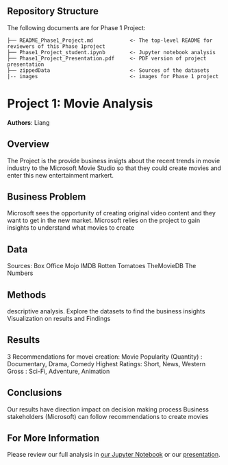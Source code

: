 
## Repository Structure

The following documents are for Phase 1 Project:

```
├── README_Phase1_Project.md            <- The top-level README for reviewers of this Phase 1project
├── Phase1_Project_student.ipynb        <- Jupyter notebook analysis
├── Phase1_Project_Presentation.pdf     <- PDF version of project presentation
├── zippedData                          <- Sources of the datasets
|-- images                              <- images for Phase 1 project
```


# Project 1: Movie Analysis

**Authors**: Liang

## Overview

The Project is the provide business insigts about the recent trends in movie industry to the Microsoft Movie Studio so that they could create movies and enter this new entertainment markert.

## Business Problem

Microsoft sees the opportunity of creating original video content and they want to get in the new market.
Microsoft relies on the project to gain insights to understand what movies to create

## Data

Sources:
Box Office Mojo 
IMDB 
Rotten Tomatoes 
TheMovieDB 
The Numbers


## Methods

descriptive analysis. Explore the datasets to find the business insights
Visualization on results and Findings

## Results

3 Recommendations for movei creation:
Movie Popularity (Quantity) : 	Documentary, Drama, Comedy
Highest Ratings:		        Short, News, Western
Gross	:			            Sci-Fi, Adventure, Animation


## Conclusions

Our results have direction impact on decision making process 
Business stakeholders (Microsoft) can follow recommendations to create movies 


## For More Information

Please review our full analysis in [our Jupyter Notebook](./Phase1_Project_student.ipynb) or our [presentation](./Phase1_Project_Presentation.pdf).


